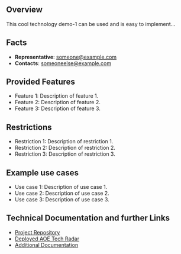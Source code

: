 ## Overview

This cool technology demo-1 can be used and is easy to implement...

## Facts

- **Representative**: someone@example.com
- **Contacts**: someoneelse@example.com

## Provided Features

- Feature 1: Description of feature 1.
- Feature 2: Description of feature 2.
- Feature 3: Description of feature 3.

## Restrictions

- Restriction 1: Description of restriction 1.
- Restriction 2: Description of restriction 2.
- Restriction 3: Description of restriction 3.

## Example use cases

- Use case 1: Description of use case 1.
- Use case 2: Description of use case 2.
- Use case 3: Description of use case 3.

## Technical Documentation and further Links

- [Project Repository](https://github.com/AOEpeople/techradar)
- [Deployed AOE Tech Radar](https://www.aoe.com/techradar/index.html)
- [Additional Documentation](link-to-additional-documentation)
